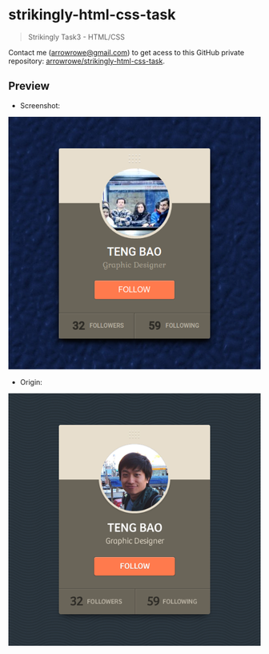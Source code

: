 # strikingly-html-css-task

> Strikingly Task3 - HTML/CSS

Contact me ([arrowrowe@gmail.com](mailto:arrowrowe@gmail.com)) to get acess to this GitHub private repository: [arrowrowe/strikingly-html-css-task](https://github.com/arrowrowe/strikingly-html-css-task).

## Preview

- Screenshot:

![Screenshot](screenshot.png)

- Origin:

![Origin](mockup-card.fw.png)
